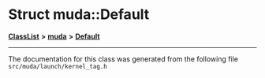 

# Struct muda::Default



[**ClassList**](annotated.md) **>** [**muda**](namespacemuda.md) **>** [**Default**](structmuda_1_1_default.md)







































































------------------------------
The documentation for this class was generated from the following file `src/muda/launch/kernel_tag.h`

